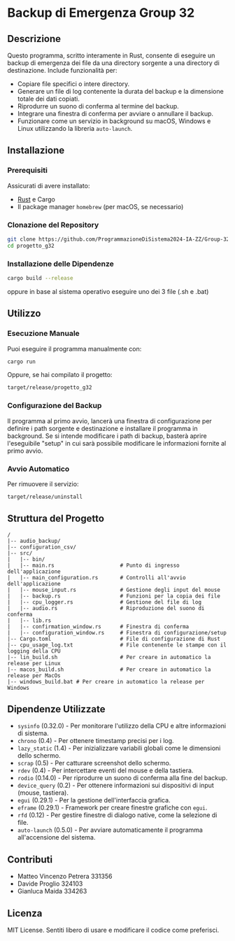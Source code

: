 # Backup di Emergenza Group 32

## Descrizione

Questo programma, scritto interamente in Rust, consente di eseguire un backup di emergenza dei file da una directory sorgente a una directory di destinazione. Include funzionalità per:

- Copiare file specifici o intere directory.
- Generare un file di log contenente la durata del backup e la dimensione totale dei dati copiati.
- Riprodurre un suono di conferma al termine del backup.
- Integrare una finestra di conferma per avviare o annullare il backup.
- Funzionare come un servizio in background su macOS, Windows e Linux utilizzando la libreria `auto-launch`.

## Installazione

### Prerequisiti

Assicurati di avere installato:

- [Rust](https://www.rust-lang.org/) e Cargo
- Il package manager `homebrew` (per macOS, se necessario)

### Clonazione del Repository

```bash
git clone https://github.com/ProgrammazioneDiSistema2024-IA-ZZ/Group-32
cd progetto_g32
```

### Installazione delle Dipendenze

```bash
cargo build --release
```

oppure in base al sistema operativo eseguire uno dei 3 file (.sh e .bat)

## Utilizzo

### Esecuzione Manuale

Puoi eseguire il programma manualmente con:

```bash
cargo run
```

Oppure, se hai compilato il progetto:

```bash
target/release/progetto_g32
```

### Configurazione del Backup

Il programma al primo avvio, lancerà una finestra di configurazione per definire i path sorgente e destinazione e installare il programma in background.
Se si intende modificare i path di backup, basterà aprire l'eseguibile "setup" in cui sarà possibile modificare le informazioni fornite al primo avvio.

### Avvio Automatico

Per rimuovere il servizio:

```bash
target/release/uninstall
```

## Struttura del Progetto

```
/
|-- audio_backup/
|-- configuration_csv/
|-- src/
|   |-- bin/
|   |-- main.rs                     # Punto di ingresso dell'applicazione
|   |-- main_configuration.rs       # Controlli all'avvio dell'applicazione
|   |-- mouse_input.rs              # Gestione degli input del mouse
|   |-- backup.rs                   # Funzioni per la copia dei file
|   |-- cpu_logger.rs               # Gestione del file di log
|   |-- audio.rs                    # Riproduzione del suono di conferma
|   |-- lib.rs
|   |-- confirmation_window.rs      # Finestra di conferma
|   |-- configuration_window.rs     # Finestra di configurazione/setup
|-- Cargo.toml                      # File di configurazione di Rust
|-- cpu_usage_log.txt               # File contenente le stampe con il logging della CPU
|-- lin_build.sh                    # Per creare in automatico la release per Linux
|-- macos_build.sh                  # Per creare in automatico la release per MacOs
|-- windows_build.bat # Per creare in automatico la release per Windows
```

## Dipendenze Utilizzate

- `sysinfo` (0.32.0) - Per monitorare l'utilizzo della CPU e altre informazioni di sistema.
- `chrono` (0.4) - Per ottenere timestamp precisi per i log.
- `lazy_static` (1.4) - Per inizializzare variabili globali come le dimensioni dello schermo.
- `scrap` (0.5) - Per catturare screenshot dello schermo.
- `rdev` (0.4) - Per intercettare eventi del mouse e della tastiera.
- `rodio` (0.14.0) - Per riprodurre un suono di conferma alla fine del backup.
- `device_query` (0.2) - Per ottenere informazioni sui dispositivi di input (mouse, tastiera).
- `egui` (0.29.1) - Per la gestione dell'interfaccia grafica.
- `eframe` (0.29.1) - Framework per creare finestre grafiche con `egui`.
- `rfd` (0.12) - Per gestire finestre di dialogo native, come la selezione di file.
- `auto-launch` (0.5.0) - Per avviare automaticamente il programma all'accensione del sistema.

## Contributi

- Matteo Vincenzo Petrera 331356
- Davide Proglio 324103
- Gianluca Maida 334263

## Licenza

MIT License. Sentiti libero di usare e modificare il codice come preferisci.
